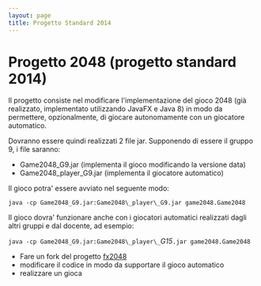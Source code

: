 ```yaml
---
layout: page
title: Progetto Standard 2014
---
```


Progetto 2048 (progetto standard 2014)
======================================

Il progetto consiste nel modificare l'implementazione del gioco 2048 (già realizzato, implementato utilizzando JavaFX e Java 8) in modo da permettere, opzionalmente, di giocare autonomamente con un giocatore automatico.

Dovranno essere quindi realizzati 2 file jar. Supponendo di essere il gruppo 9, i file saranno:

 - Game2048_G9.jar (implementa il gioco modificando la versione data)
 - Game2048\_player\_G9.jar (implementa il giocatore automatico)

Il gioco potra' essere avviato nel seguente modo:

`java -cp Game2048_G9.jar:Game2048\_player\_G9.jar game2048.Game2048`

Il gioco dovra' funzionare anche con i giocatori automatici realizzati dagli altri gruppi e dal docente, ad esempio:

`java -cp Game2048_G9.jar:Game2048\_player\_`*G15*`.jar game2048.Game2048`



 - Fare un fork del progetto [fx2048](https://github.com/atzori/fx2048)
 - modificare il codice in modo da supportare il gioco automatico
 - realizzare un gioca
